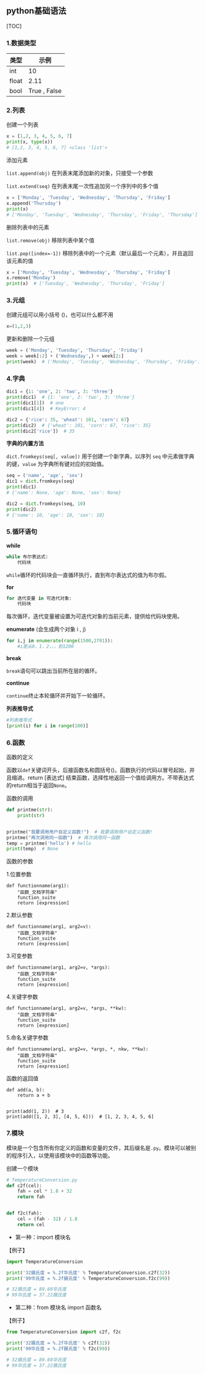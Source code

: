 ## python基础语法

[TOC]

### 1.数据类型

| 类型  | 示例         |
| ----- | ------------ |
| int   | 10           |
| float | 2.11         |
| bool  | True , False |

### 2.列表

创建一个列表

```python
x = [1,2, 3, 4, 5, 6, 7]
print(x, type(x))
# [1,2, 3, 4, 5, 6, 7] <class 'list'>
```

添加元素

`list.append(obj)` 在列表末尾添加新的对象，只接受一个参数

`list.extend(seq)` 在列表末尾一次性追加另一个序列中的多个值

```python
x = ['Monday', 'Tuesday', 'Wednesday', 'Thursday', 'Friday']
x.append('Thursday')
print(x)  
# ['Monday', 'Tuesday', 'Wednesday', 'Thursday', 'Friday', 'Thursday']
```

删除列表中的元素

`list.remove(obj)` 移除列表中某个值

`list.pop([index=-1])` 移除列表中的一个元素（默认最后一个元素），并且返回该元素的值

```python
x = ['Monday', 'Tuesday', 'Wednesday', 'Thursday', 'Friday']
x.remove('Monday')
print(x)  # ['Tuesday', 'Wednesday', 'Thursday', 'Friday']
```

### 3.元组

创建元组可以用小括号 ()，也可以什么都不用

```python
x=(1,2,3)
```

更新和删除一个元组

```python
week = ('Monday', 'Tuesday', 'Thursday', 'Friday')
week = week[:2] + ('Wednesday',) + week[2:]
print(week)  # ('Monday', 'Tuesday', 'Wednesday', 'Thursday', 'Friday')
```

### 4.字典

```python
dic1 = {1: 'one', 2: 'two', 3: 'three'}
print(dic1)  # {1: 'one', 2: 'two', 3: 'three'}
print(dic1[1])  # one
print(dic1[4])  # KeyError: 4

dic2 = {'rice': 35, 'wheat': 101, 'corn': 67}
print(dic2)  # {'wheat': 101, 'corn': 67, 'rice': 35}
print(dic2['rice'])  # 35
```

 **字典的内置方法**

`dict.fromkeys(seq[, value])` 用于创建一个新字典，以序列 `seq` 中元素做字典的键，`value` 为字典所有键对应的初始值。

```python
seq = ('name', 'age', 'sex')
dic1 = dict.fromkeys(seq)
print(dic1)
# {'name': None, 'age': None, 'sex': None}

dic2 = dict.fromkeys(seq, 10)
print(dic2)
# {'name': 10, 'age': 10, 'sex': 10}
```



### 5.循环语句

**while**

```python
while 布尔表达式:
    代码块
```

`while`循环的代码块会一直循环执行，直到布尔表达式的值为布尔假。

**for**

```python
for 迭代变量 in 可迭代对象:
    代码块
```

每次循环，迭代变量被设置为可迭代对象的当前元素，提供给代码块使用。

**enumerate**  (会生成两个对象 i , j)

```python
for i,j in enumerate(range(1500,2701)):
    #i是从0，1，2，，，到1200 
```

**break**

`break`语句可以跳出当前所在层的循环。

**continue**

`continue`终止本轮循环并开始下一轮循环。

**列表推导式**

```python
#列表推导式
[print(i) for i in range(100)]
```

### 6.函数

函数的定义

函数以`def`关键词开头，后接函数名和圆括号()。函数执行的代码以冒号起始，并且缩进。return [表达式] 结束函数，选择性地返回一个值给调用方。不带表达式的return相当于返回`None`。

函数的调用

```python
def printme(str):
    print(str)


printme("我要调用用户自定义函数!")  # 我要调用用户自定义函数!
printme("再次调用同一函数")  # 再次调用同一函数
temp = printme('hello') # hello
print(temp)  # None
```

函数的参数

1.位置参数

```
def functionname(arg1):
    "函数_文档字符串"
    function_suite
    return [expression]
```

2.默认参数

```
def functionname(arg1, arg2=v):
    "函数_文档字符串"
    function_suite
    return [expression]
```

3.可变参数

```
def functionname(arg1, arg2=v, *args):
    "函数_文档字符串"
    function_suite
    return [expression]
```

4.关键字参数

```
def functionname(arg1, arg2=v, *args, **kw):
    "函数_文档字符串"
    function_suite
    return [expression]
```

5.命名关键字参数

```
def functionname(arg1, arg2=v, *args, *, nkw, **kw):
    "函数_文档字符串"
    function_suite
    return [expression]
```

函数的返回值

```
def add(a, b):
    return a + b


print(add(1, 2))  # 3
print(add([1, 2, 3], [4, 5, 6]))  # [1, 2, 3, 4, 5, 6]
```



### 7.模块

模块是一个包含所有你定义的函数和变量的文件，其后缀名是`.py`。模块可以被别的程序引入，以使用该模块中的函数等功能。

创建一个模块

```python
# TemperatureConversion.py
def c2f(cel):
    fah = cel * 1.8 + 32
    return fah


def f2c(fah):
    cel = (fah - 32) / 1.8
    return cel
```

- 第一种：import 模块名

【例子】

```python
import TemperatureConversion

print('32摄氏度 = %.2f华氏度' % TemperatureConversion.c2f(32))
print('99华氏度 = %.2f摄氏度' % TemperatureConversion.f2c(99))

# 32摄氏度 = 89.60华氏度
# 99华氏度 = 37.22摄氏度
```

- 第二种：from 模块名 import 函数名

【例子】

```python
from TemperatureConversion import c2f, f2c

print('32摄氏度 = %.2f华氏度' % c2f(32))
print('99华氏度 = %.2f摄氏度' % f2c(99))

# 32摄氏度 = 89.60华氏度
# 99华氏度 = 37.22摄氏度
```

